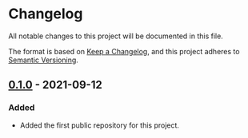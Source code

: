 # Changelog
All notable changes to this project will be documented in this file.

The format is based on [Keep a Changelog](https://keepachangelog.com/en/1.0.0/),
and this project adheres to [Semantic Versioning](https://semver.org/spec/v2.0.0.html).

## [0.1.0] - 2021-09-12
### Added
- Added the first public repository for this project.


[0.1.0]: https://github.com/davidusb-geek/emhass/releases/tag/v0.1.0
